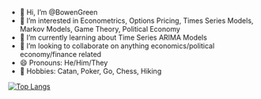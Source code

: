 - 👋 Hi, I’m @BowenGreen
- 👀 I’m interested in Econometrics, Options Pricing, Times Series Models, Markov Models, Game Theory, Political Economy
- 🌱 I’m currently learning about Time Series ARIMA Models
- 💞️ I’m looking to collaborate on anything economics/political economy/finance related
- 😄 Pronouns: He/Him/They
- 👾 Hobbies: Catan, Poker, Go, Chess, Hiking

[![Top Langs](https://github-readme-stats-git-masterrstaa-rickstaa.vercel.app/api/top-langs/?username=anuraghazra)](https://github.com/anuraghazra/github-readme-stats)
